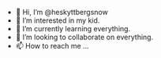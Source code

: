 - 👋 Hi, I’m @heskyttbergsnow
- 👀 I’m interested in my kid.
- 🌱 I’m currently learning everything.
- 💞️ I’m looking to collaborate on everything.
- 📫 How to reach me ...

<!---
heskyttbergsnow/heskyttbergsnow is a ✨ special ✨ repository because its `README.md` (this file) appears on your GitHub profile.
You can click the Preview link to take a look at your changes.
--->
